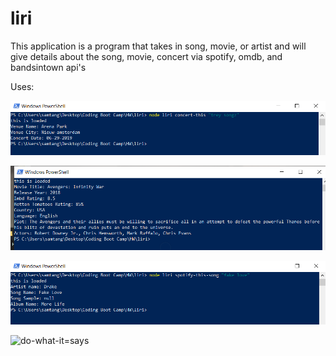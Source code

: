 # liri

This application is a program that takes in song, movie, or artist and will give details about the song, movie, concert via spotify, omdb, and bandsintown api's

Uses:

![concert-this](images/concert-this.PNG)

![movie-this](images/movie-this.PNG)

![spotify-this-song](images/spotify-this-song.PNG)

![do-what-it=says](images/do-what-it-says.PNG)